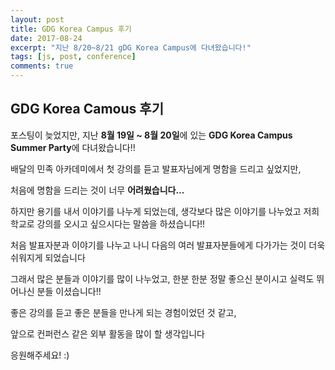 ```yaml
---
layout: post
title: GDG Korea Campus 후기
date: 2017-08-24
excerpt: "지난 8/20~8/21 gDG Korea Campus에 다녀왔습니다!"
tags: [js, post, conference]
comments: true
---
```


GDG Korea Camous 후기
---
포스팅이 늦었지만, 지난 **8월 19일 ~ 8월 20일**에 있는 **GDG Korea Campus Summer Party**에 다녀왔습니다!!

배달의 민족 아카데미에서 첫 강의를 듣고 발표자님에게 명함을 드리고 싶었지만,

처음에 명함을 드리는 것이 너무 **어려웠습니다...**

하지만 용기를 내서 이야기를 나누게 되었는데, 생각보다 많은 이야기를 나누었고
저희 학교로 강의를 오시고 싶으시다는 말씀을 하셨습니다!!

처음 발표자분과 이야기를 나누고 나니 다음의 여러 발표자분들에게 다가가는 것이 더욱 쉬워지게 되었습니다

그래서 많은 분들과 이야기를 많이 나누었고, 한분 한분 정말 좋으신 분이시고 실력도 뛰어나신 분들 이셨습니다!!

좋은 강의를 듣고 좋은 분들을 만나게 되는 경험이었던 것 같고,

앞으로 컨퍼런스 같은 외부 활동을 많이 할 생각입니다 

응원해주세요! :)



